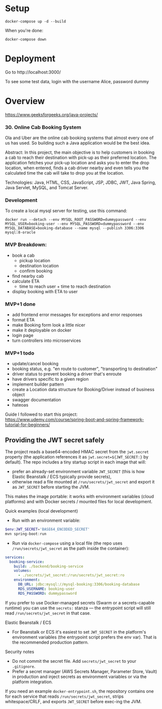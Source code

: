 # Setup

```
docker-compose up -d --build
```

When you're done:  

```
docker-compose down
```

# Deployment

Go to http://localhost:3000/

To see some test data, login with the username Alice, password dummy

# Overview

https://www.geeksforgeeks.org/java-projects/

### 30. Online Cab Booking System 
Ola and Uber are the online cab booking systems that almost every one of us has used. 
So building such a Java application would be the best idea. 

Abstract:
In this project, the main objective is to help customers in booking a cab to reach their destination 
with pick-up as their preferred location. The application fetches your pick-up location and asks you 
to enter the drop location, when entered, finds a cab driver nearby and even tells you the calculated 
time the cab will take to drop you at the location. 

Technologies: Java, HTML, CSS, JavaScript, JSP, JDBC, JWT, Java Spring, Java Servlet, MySQL, and 
Tomcat Server.

### Development
To create a local mysql server for testing, use this command: 

```
docker run --detach --env MYSQL_ROOT_PASSWORD=dummypassword --env MYSQL_USER=booking-user --env MYSQL_PASSWORD=dummypassword --env MYSQL_DATABASE=booking-database --name mysql --publish 3306:3306 mysql:8-oracle
```

### MVP Breakdown:
- book a cab
    - pickup location
    - destination location
    - confirm booking
- find nearby cab
- calculate ETA
    - time to reach user + time to reach destination
- display booking with ETA to user

### MVP+1 done
- add frontend error messages for exceptions and error responses
- format ETA 
- make Booking form look a little nicer
- make it deployable on docker
- login page
- turn controllers into microservices
    
### MVP+1 todo
- update/cancel booking
- booking status, e.g. "en route to customer", "transporting to destination"
- driver status to prevent booking a driver that's enroute
- have drivers specific to a given region
- implement builder pattern
- create a Location data structure for Booking/Driver instead of business object
- swagger documentation
- hateoas

Guide I followed to start this project: https://www.udemy.com/course/spring-boot-and-spring-framework-tutorial-for-beginners/

## Providing the JWT secret safely

The project reads a base64-encoded HMAC secret from the `jwt.secret` property (the application references it as `jwt.secret=${JWT_SECRET:}` by default). The repo includes a tiny startup script in each image that will:

- prefer an already-set environment variable `JWT_SECRET` (this is how Elastic Beanstalk / ECS typically provide secrets),
- otherwise read a file mounted at `/run/secrets/jwt_secret` and export it as `JWT_SECRET` before starting the JVM.

This makes the image portable: it works with environment variables (cloud platforms) and with Docker secrets / mounted files for local development.

Quick examples (local development)

- Run with an environment variable:

```powershell
$env:JWT_SECRET='BASE64_ENCODED_SECRET'
mvn spring-boot:run
```

- Run via `docker-compose` using a local file (the repo uses `/run/secrets/jwt_secret` as the path inside the container):

```yaml
services:
  booking-service:
    build: ./backend/booking-service
    volumes:
      - ./secrets/jwt_secret:/run/secrets/jwt_secret:ro
    environment:
      DB_URL: jdbc:mysql://mysql-booking:3306/booking-database
      RDS_USERNAME: booking-user
      RDS_PASSWORD: dummypassword
```

If you prefer to use Docker-managed secrets (Swarm or a secrets-capable runtime) you can use the `secrets:` stanza — the entrypoint script will still read `/run/secrets/jwt_secret` in that case.

Elastic Beanstalk / ECS
- For Beanstalk or ECS it's easiest to set `JWT_SECRET` in the platform's environment variables (the entrypoint script prefers the env var). That is the recommended production pattern.

Security notes
- Do not commit the secret file. Add `secrets/jwt_secret` to your `.gitignore`.
- Prefer a secret manager (AWS Secrets Manager, Parameter Store, Vault) in production and inject secrets as environment variables or via the platform integration.

If you need an example `docker-entrypoint.sh`, the repository contains one for each service that reads `/run/secrets/jwt_secret`, strips whitespace/CRLF, and exports `JWT_SECRET` before exec-ing the JVM.